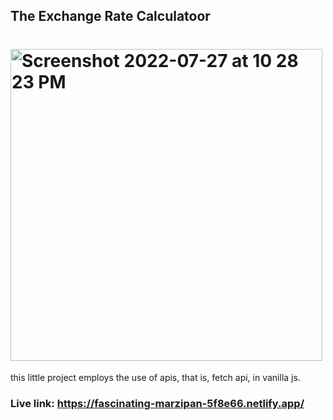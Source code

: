 ## The Exchange Rate Calculatoor

# <img width="499" alt="Screenshot 2022-07-27 at 10 28 23 PM" src="https://user-images.githubusercontent.com/94402081/181375822-5b33f77f-2b6c-40ee-9f8a-83b3c9cfe601.png">

this little project employs the use of apis, that is, fetch api, in vanilla js.


### Live link: https://fascinating-marzipan-5f8e66.netlify.app/
